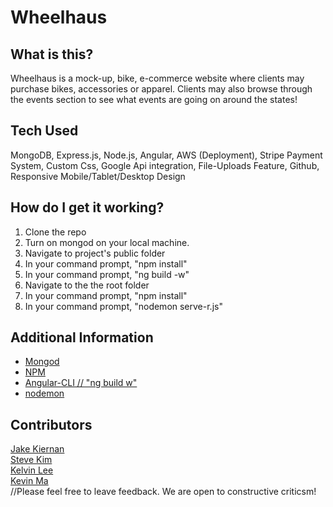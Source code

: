 # Wheelhaus

## What is this?
Wheelhaus is a mock-up, bike, e-commerce website where clients may purchase bikes, accessories or apparel. Clients may also browse through the events section to see what events are going on around the states!

## Tech Used
MongoDB, Express.js, Node.js, Angular, AWS (Deployment), Stripe Payment System, Custom Css, Google Api integration, File-Uploads Feature, Github, Responsive Mobile/Tablet/Desktop Design

## How do I get it working?
1. Clone the repo </br>
2. Turn on mongod on your local machine. </br>
3. Navigate to project's public folder </br>
4. In your command prompt, "npm install" </br>
5. In your command prompt, "ng build -w" </br>
6. Navigate to the the root folder </br>
7. In your command prompt, "npm install" </br>
8. In your command prompt, "nodemon serve-r.js"

## Additional Information
- [Mongod](https://docs.mongodb.com/manual/reference/program/mongod/) </br>
- [NPM](https://docs.npmjs.com/) </br>
- [Angular-CLI // "ng build w"](https://github.com/angular/angular-cli) </br>
- [nodemon](https://github.com/remy/nodemon)

## Contributors
[Jake Kiernan](https://github.com/jakekiernan/)
</br>
[Steve Kim](https://github.com/Suykim21)
</br>
[Kelvin Lee](https://github.com/hiimkelvin)
</br>
[Kevin Ma](https://github.com/KMA91)
</br>
//Please feel free to leave feedback. We are open to constructive criticsm!
